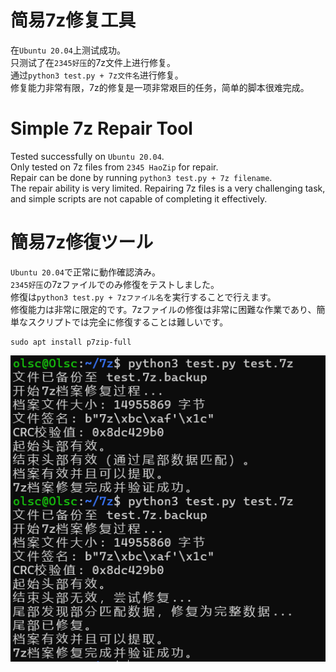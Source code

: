 # 简易7z修复工具
在`Ubuntu 20.04`上测试成功。<br>
只测试了在`2345好压`的7z文件上进行修复。<br>
通过`python3 test.py + 7z文件名`进行修复。<br>
修复能力非常有限，7z的修复是一项非常艰巨的任务，简单的脚本很难完成。<br>

# Simple 7z Repair Tool  
Tested successfully on `Ubuntu 20.04`.  
Only tested on 7z files from `2345 HaoZip` for repair.  
Repair can be done by running `python3 test.py + 7z filename`.  
The repair ability is very limited. Repairing 7z files is a very challenging task, and simple scripts are not capable of completing it effectively.  

# 簡易7z修復ツール  
`Ubuntu 20.04`で正常に動作確認済み。  
`2345好压`の7zファイルでのみ修復をテストしました。  
修復は`python3 test.py + 7zファイル名`を実行することで行えます。  
修復能力は非常に限定的です。7zファイルの修復は非常に困難な作業であり、簡単なスクリプトでは完全に修復することは難しいです。

```
sudo apt install p7zip-full
```

![image](exp_1.png)